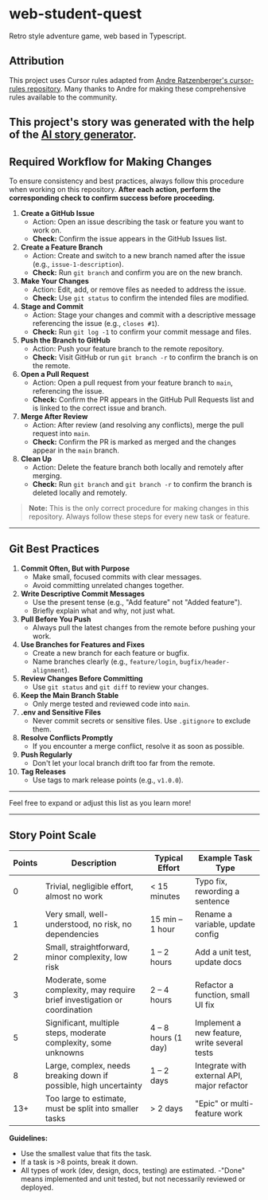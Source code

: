 # web-student-quest
Retro style adventure game, web based in Typescript.

## Attribution

This project uses Cursor rules adapted from [Andre Ratzenberger's cursor-rules repository](https://github.com/AndreRatzenberger/cursor-rules/). Many thanks to Andre for making these comprehensive rules available to the community.

This project's story was generated with the help of the [AI story generator]( https://generatestory.io/ai-game-story-generator/). 
---

## Required Workflow for Making Changes

To ensure consistency and best practices, always follow this procedure when working on this repository.
**After each action, perform the corresponding check to confirm success before proceeding.**

1. **Create a GitHub Issue**
   - Action: Open an issue describing the task or feature you want to work on.
   - **Check:** Confirm the issue appears in the GitHub Issues list.
2. **Create a Feature Branch**
   - Action: Create and switch to a new branch named after the issue (e.g., `issue-1-description`).
   - **Check:** Run `git branch` and confirm you are on the new branch.
3. **Make Your Changes**
   - Action: Edit, add, or remove files as needed to address the issue.
   - **Check:** Use `git status` to confirm the intended files are modified.
4. **Stage and Commit**
   - Action: Stage your changes and commit with a descriptive message referencing the issue (e.g., `closes #1`).
   - **Check:** Run `git log -1` to confirm your commit message and files.
5. **Push the Branch to GitHub**
   - Action: Push your feature branch to the remote repository.
   - **Check:** Visit GitHub or run `git branch -r` to confirm the branch is on the remote.
6. **Open a Pull Request**
   - Action: Open a pull request from your feature branch to `main`, referencing the issue.
   - **Check:** Confirm the PR appears in the GitHub Pull Requests list and is linked to the correct issue and branch.
7. **Merge After Review**
   - Action: After review (and resolving any conflicts), merge the pull request into `main`.
   - **Check:** Confirm the PR is marked as merged and the changes appear in the `main` branch.
8. **Clean Up**
   - Action: Delete the feature branch both locally and remotely after merging.
   - **Check:** Run `git branch` and `git branch -r` to confirm the branch is deleted locally and remotely.

> **Note:** This is the only correct procedure for making changes in this repository. Always follow these steps for every new task or feature.

---

## Git Best Practices

1. **Commit Often, But with Purpose**
   - Make small, focused commits with clear messages.
   - Avoid committing unrelated changes together.
2. **Write Descriptive Commit Messages**
   - Use the present tense (e.g., "Add feature" not "Added feature").
   - Briefly explain what and why, not just what.
3. **Pull Before You Push**
   - Always pull the latest changes from the remote before pushing your work.
4. **Use Branches for Features and Fixes**
   - Create a new branch for each feature or bugfix.
   - Name branches clearly (e.g., `feature/login`, `bugfix/header-alignment`).
5. **Review Changes Before Committing**
   - Use `git status` and `git diff` to review your changes.
6. **Keep the Main Branch Stable**
   - Only merge tested and reviewed code into `main`.
7. **.env and Sensitive Files**
   - Never commit secrets or sensitive files. Use `.gitignore` to exclude them.
8. **Resolve Conflicts Promptly**
   - If you encounter a merge conflict, resolve it as soon as possible.
9. **Push Regularly**
   - Don't let your local branch drift too far from the remote.
10. **Tag Releases**
    - Use tags to mark release points (e.g., `v1.0.0`).

---

Feel free to expand or adjust this list as you learn more!

---

## Story Point Scale

| Points | Description                                                                 | Typical Effort         | Example Task Type                |
|--------|-----------------------------------------------------------------------------|------------------------|----------------------------------|
| 0      | Trivial, negligible effort, almost no work                                  | < 15 minutes           | Typo fix, rewording a sentence   |
| 1      | Very small, well-understood, no risk, no dependencies                       | 15 min – 1 hour        | Rename a variable, update config |
| 2      | Small, straightforward, minor complexity, low risk                          | 1 – 2 hours            | Add a unit test, update docs     |
| 3      | Moderate, some complexity, may require brief investigation or coordination  | 2 – 4 hours            | Refactor a function, small UI fix|
| 5      | Significant, multiple steps, moderate complexity, some unknowns             | 4 – 8 hours (1 day)    | Implement a new feature, write several tests |
| 8      | Large, complex, needs breaking down if possible, high uncertainty           | 1 – 2 days             | Integrate with external API, major refactor  |
| 13+    | Too large to estimate, must be split into smaller tasks                     | > 2 days               | "Epic" or multi-feature work     |

**Guidelines:**
- Use the smallest value that fits the task.
- If a task is >8 points, break it down.
- All types of work (dev, design, docs, testing) are estimated.
-"Done" means implemented and unit tested, but not necessarily reviewed or deployed.
